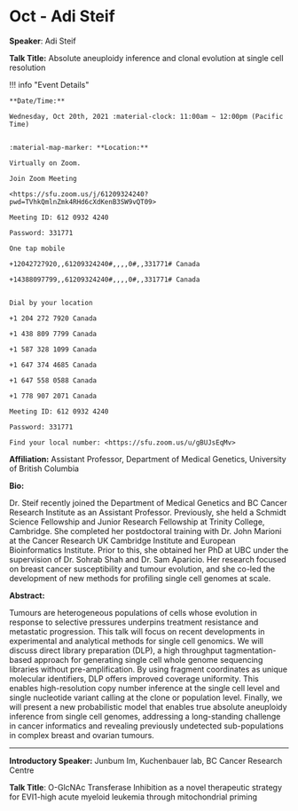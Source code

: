 # Oct - Adi Steif

**Speaker**: Adi Steif

**Talk Title:** Absolute aneuploidy inference and clonal evolution at single cell resolution

!!! info "Event Details"
    
    
    **Date/Time:**
    
    Wednesday, Oct 20th, 2021 :material-clock: 11:00am ~ 12:00pm (Pacific Time)
    
    
    :material-map-marker: **Location:**
    
    Virtually on Zoom.
    
    Join Zoom Meeting
    
    <https://sfu.zoom.us/j/61209324240?pwd=TVhkQmlnZmk4RHd6cXdKenB3SW9vQT09>
    
    Meeting ID: 612 0932 4240
    
    Password: 331771
    
    One tap mobile
    
    +12042727920,,61209324240#,,,,0#,,331771# Canada
    
    +14388097799,,61209324240#,,,,0#,,331771# Canada
    
    
    Dial by your location
    
    +1 204 272 7920 Canada
    
    +1 438 809 7799 Canada
    
    +1 587 328 1099 Canada
    
    +1 647 374 4685 Canada
    
    +1 647 558 0588 Canada
    
    +1 778 907 2071 Canada
    
    Meeting ID: 612 0932 4240
    
    Password: 331771
    
    Find your local number: <https://sfu.zoom.us/u/gBUJsEqMv>

**Affiliation:** Assistant Professor, Department of Medical Genetics, University of British Columbia

**Bio:**

Dr. Steif recently joined the Department of Medical Genetics and BC Cancer Research Institute as an Assistant Professor. Previously, she held a Schmidt Science Fellowship and Junior Research Fellowship at Trinity College, Cambridge. She completed her postdoctoral training with Dr. John Marioni at the Cancer Research UK Cambridge Institute and European Bioinformatics Institute. Prior to this, she obtained her PhD at UBC under the supervision of Dr. Sohrab Shah and Dr. Sam Aparicio. Her research focused on breast cancer susceptibility and tumour evolution, and she co-led the development of new methods for profiling single cell genomes at scale.

**Abstract:**

Tumours are heterogeneous populations of cells whose evolution in response to selective pressures underpins treatment resistance and metastatic progression. This talk will focus on recent developments in experimental and analytical methods for single cell genomics. We will discuss direct library preparation (DLP), a high throughput tagmentation-based approach for generating single cell whole genome sequencing libraries without pre-amplification. By using fragment coordinates as unique molecular identifiers, DLP offers improved coverage uniformity. This enables high-resolution copy number inference at the single cell level and single nucleotide variant calling at the clone or population level. Finally, we will present a new probabilistic model that enables true absolute aneuploidy inference from single cell genomes, addressing a long-standing challenge in cancer informatics and revealing previously undetected sub-populations in complex breast and ovarian tumours.

---

**Introductory Speaker:** Junbum Im, Kuchenbauer lab, BC Cancer Research Centre

**Talk Title**: O-GlcNAc Transferase Inhibition as a novel therapeutic strategy for EVI1-high acute myeloid leukemia through mitochondrial priming

